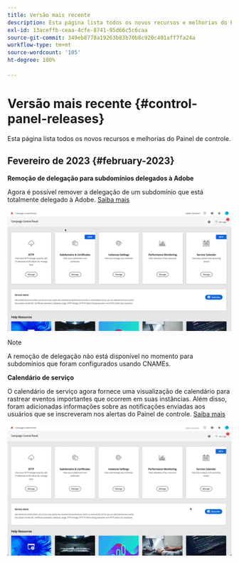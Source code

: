 ```yaml
---
title: Versão mais recente
description: Esta página lista todos os novos recursos e melhorias do Painel de controle
exl-id: 13aceffb-ceaa-4cfe-8741-95d66c5c6caa
source-git-commit: 349eb8778a19263b83b70b8c920c401aff7fa24a
workflow-type: tm+mt
source-wordcount: '105'
ht-degree: 100%

---
```


# Versão mais recente {#control-panel-releases}

Esta página lista todos os novos recursos e melhorias do Painel de controle.

## Fevereiro de 2023 {#february-2023}

**Remoção de delegação para subdomínios delegados à Adobe**

Agora é possível remover a delegação de um subdomínio que está totalmente delegado à Adobe. [Saiba mais](../subdomains-certificates/using/remove-delegated-subdomains.md)

![](assets/do-not-localize/gif-delegation.gif)

>[!NOTE]
>
>A remoção de delegação não está disponível no momento para subdomínios que foram configurados usando CNAMEs.

**Calendário de serviço**

O calendário de serviço agora fornece uma visualização de calendário para rastrear eventos importantes que ocorrem em suas instâncias. Além disso, foram adicionadas informações sobre as notificações enviadas aos usuários que se inscreveram nos alertas do Painel de controle. [Saiba mais](../service-events/service-events.md)

![](assets/do-not-localize/gif-calendar.gif)

